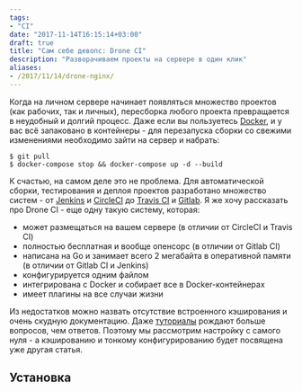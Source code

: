 ```yaml
---
tags:
- "CI"
date: "2017-11-14T16:15:14+03:00"
draft: true
title: "Сам себе девопс: Drone CI"
description: "Разворачиваем проекты на сервере в один клик"
aliases:
- /2017/11/14/drone-nginx/
---
```


Когда на личном сервере начинает появляться множество проектов (как рабочих, так и личных), пересборка любого проекта превращается в неудобный и долгий процесс. Даже если вы пользуетесь [Docker](https://www.docker.com), и у вас всё запаковано в контейнеры - для перезапуска сборки со свежими изменениями необходимо зайти на сервер и набрать:

```
$ git pull
$ docker-compose stop && docker-compose up -d --build
```

К счастью, на самом деле это не проблема. Для автоматической сборки, тестирования и деплоя проектов разработано множество систем - от [Jenkins](https://jenkins.io) и [CircleCI](https://circleci.com) до [Travis CI](http://travis-ci.org) и [Gitlab](https://gitlab.com). Я же хочу рассказать про Drone CI - еще одну такую систему, которая:

 - может размещаться на вашем сервере (в отличии от CircleCI и Travis CI)
 - полностью бесплатная и вообще опенсорс (в отличии от Gitlab CI)
 - написана на Go и занимает всего 2 мегабайта в оперативной памяти (в отличии от Gitlab CI и Jenkins)
 - конфигурируется одним файлом
 - интегрирована с Docker и собирает все в Docker-контейнерах
 - имеет плагины на все случаи жизни

Из недостатков можно назвать отсутствие встроенного кэширования и очень скудную документацию. Даже [туториалы](http://readme.drone.io/tutorials/) рождают больше вопросов, чем ответов. Поэтому мы рассмотрим настройку с самого нуля - а кэшированию и тонкому конфигурированию будет посвящена уже другая статья.

## Установка

